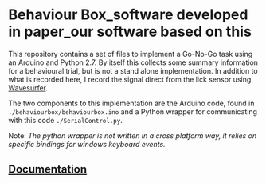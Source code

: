 Behaviour Box_software developed in paper_our software based on this
=============

This repository contains a set of files to implement a Go-No-Go
task using an Arduino and Python 2.7. By itself this collects some summary
information for a behavioural trial, but is not a stand alone implementation.
In addition to what is recorded here, I record the signal direct from the
lick sensor using  [Wavesurfer](https://github.com/JaneliaSciComp/Wavesurfer).

The two components to this implementation are the Arduino code, found in
`./behaviourbox/behaviourbox.ino` and a Python wrapper for communicating
with this code `./SerialControl.py`.

Note: *The python wrapper is not written in a cross platform way, it relies 
on specific bindings for windows keyboard events.*

[Documentation](https://palmerlab.github.io/index.html)
-------------------------------------------------------
